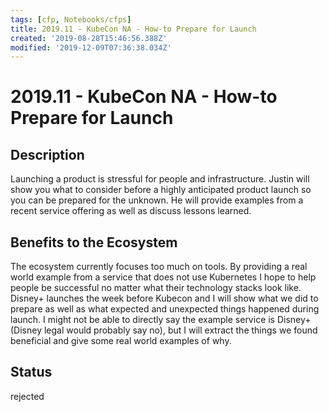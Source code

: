 ```yaml
---
tags: [cfp, Notebooks/cfps]
title: 2019.11 - KubeCon NA - How-to Prepare for Launch
created: '2019-08-28T15:46:56.388Z'
modified: '2019-12-09T07:36:38.034Z'
---
```


# 2019.11 - KubeCon NA - How-to Prepare for Launch

## Description

Launching a product is stressful for people and infrastructure.
Justin will show you what to consider before a highly anticipated product launch so you can be prepared for the unknown.
He will provide examples from a recent service offering as well as discuss lessons learned.

## Benefits to the Ecosystem

The ecosystem currently focuses too much on tools. By providing a real world example from a service that does not use Kubernetes I hope to help people be successful no matter what their technology stacks look like.
Disney+ launches the week before Kubecon and I will show what we did to prepare as well as what expected and unexpected things happened during launch.
I might not be able to directly say the example service is Disney+ (Disney legal would probably say no), but I will extract the things we found beneficial and give some real world examples of why.

## Status
rejected
